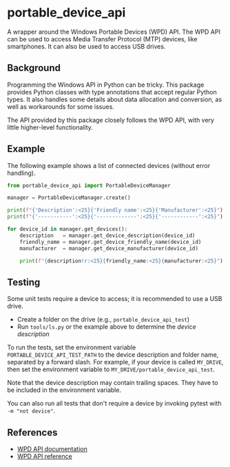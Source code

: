 portable_device_api
===================

A wrapper around the Windows Portable Devices (WPD) API. The WPD API can be used
to access Media Transfer Protocol (MTP) devices, like smartphones. It can also
be used to access USB drives.


Background
----------

Programming the Windows API in Python can be tricky. This package provides
Python classes with type annotations that accept regular Python types. It also
handles some details about data allocation and conversion, as well as
workarounds for some issues.

The API provided by this package closely follows the WPD API, with very little
higher-level functionality.


Example
-------

The following example shows a list of connected devices (without error
handling).

```python
from portable_device_api import PortableDeviceManager

manager = PortableDeviceManager.create()

print(f"{'Description':<25}{'Friendly name':<25}{'Manufacturer':<25}")
print(f"{'-----------':<25}{'-------------':<25}{'------------':<25}")

for device_id in manager.get_devices():
    description   = manager.get_device_description(device_id)
    friendly_name = manager.get_device_friendly_name(device_id)
    manufacturer  = manager.get_device_manufacturer(device_id)

    print(f"{description!r:<25}{friendly_name:<25}{manufacturer:<25}")
```


Testing
-------

Some unit tests require a device to access; it is recommended to use a USB
drive.

* Create a folder on the drive (e.g., `portable_device_api_test`)
* Run `tools/ls.py` or the example above to determine the *device description*

To run the tests, set the environment variable `PORTABLE_DEVICE_API_TEST_PATH`
to the device description and folder name, separated by a forward slash. For
example, if your device is called `MY_DRIVE`, then set the environment variable
to `MY_DRIVE/portable_device_api_test`.

Note that the device description may contain trailing spaces. They have to be
included in the environment variable.

You can also run all tests that don't require a device by invoking pytest with
`-m "not device"`.


References
----------

* [WPD API documentation](https://learn.microsoft.com/en-us/windows/win32/wpd_sdk/wpd-application-programming-interface)
* [WPD API reference](https://learn.microsoft.com/en-us/windows/win32/api/_wpdsdk/)

